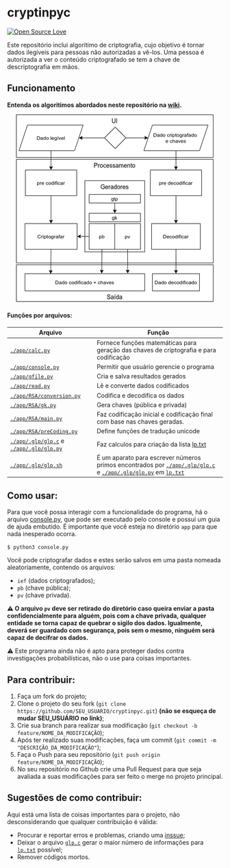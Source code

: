 # cryptinpyc
[![Open Source Love](https://badges.frapsoft.com/os/v1/open-source.png?v=103)](https://github.com/ellerbrock/open-source-badges/)

Este repositório inclui algoritimo de criptografia, cujo objetivo é tornar dados ilegíveis para pessoas não autorizadas a vê-los. Uma pessoa é autorizada a ver o conteúdo criptografado se tem a chave de descriptografia em mãos.

## Funcionamento

**Entenda os algoritimos abordados neste repositório na [wiki](https://github.com/mateusnssp/cryptinpyc/wiki).**
 
 
 <div align="center"><img src="./flowchart/flowchart.png" /></div>
 
 #### Funções por arquivos:
|Arquivo|Função|
|---|---|
| [`./app/calc.py`](./app/calc.py) | Fornece funções matemáticas para geração das chaves de criptografia e para codificação |
|[`./app/console.py`](./app/console.py)|Permitir que usuário gerencie o programa|
|[`./app/gfile.py`](./app/gfile.py)|Cria e salva resultados gerados|
|[`./app/read.py`](./app/read.py)|Lê e converte dados codificados|
|[`./app/RSA/conversion.py`](./app/RSA/conversion.py)|Codifica e decodifica os dados|
|[`./app/RSA/gk.py`](./app/RSA/gk.py)|Gera chaves (pública e privada)|
|[`./app/RSA/main.py`](./app/RSA/main.py)|Faz codificação inicial e codificação final com base nas chaves geradas.|
|[`./app/RSA/preCoding.py`](./app/RSA/preCoding.py)|Define funções de tradução unicode|
|[`./app/.glp/glp.c`](./app/.glp/glp.c) e [`./app/.glp/glp.py`](./app/.glp/glp.py)|Faz calculos para criação da lista [lp.txt](./app/.glp/lp.txt)|
|[`./app/.glp/glp.sh`](./app/.glp/glp.sh)|É um aparato para escrever números primos encontrados por [`./app/.glp/glp.c`](./app/.glp/glp.c) e [`./app/.glp/glp.py`](./app/.glp/glp.py) em [`lp.txt`](./app/.glp/lp.txt)|

 

## Como usar:
 
Para que você possa interagir com a funcionalidade do programa, há o arquivo [console.py](./app/console.py), que pode ser executado pelo console e possui um guia de ajuda embutido. É importante que você esteja no diretório `app` para que nada inesperado ocorra.
 ```
$ python3 console.py
 ```
 Você pode criptografar dados e estes serão salvos em uma pasta nomeada aleatoriamente, contendo os arquivos: 
 * `ief` (dados criptografados); 
 * `pb` (chave pública);
 * `pv` (chave privada).
 
 **:warning: O arquivo `pv` deve ser retirado do diretório caso queira enviar a pasta confidencialmente para alguém, pois com a chave privada, qualquer entidade se torna capaz de quebrar o sigilo dos dados. Igualmente, deverá ser guardado com segurança, pois sem o mesmo, ninguém será capaz de decifrar os dados.**
 
:warning: Este programa ainda não é apto para proteger dados contra investigações probabilísticas, não o use para coisas importantes.


## Para contribuir:

1. Faça um fork do projeto;
2. Clone o projeto do seu fork (`git clone https://github.com/SEU_USUARIO/cryptinpyc.git`) **(não se esqueça de mudar SEU_USUÁRIO no link)**;
3. Crie sua branch para realizar sua modificação (`git checkout -b feature/NOME_DA_MODIFICAÇÃO`);
4. Após ter realizado suas modificações, faça um commit (`git commit -m "DESCRIÇÃO_DA_MODIFICAÇÃO"`);
5. Faça o Push para seu repositório (`git push origin feature/NOME_DA_MODIFICAÇÃO`);
6. No seu repositório no Github crie uma Pull Request para que seja avaliada a suas modificações para ser feito o merge no projeto principal.

## Sugestões de como contribuir:

Aqui está uma lista de coisas importantes para o projeto, não desconsiderando que qualquer contribuição é válida:

* Procurar e reportar erros e problemas, criando uma [inssue](https://github.com/mateusnssp/cryptinpyc/issues);
* Deixar o arquivo [`glp.c`](app/.glp/glp.c) gerar o maior número de informações para [`lp.txt`](app/.glp/lp.txt) possível;
* Remover códigos mortos.


